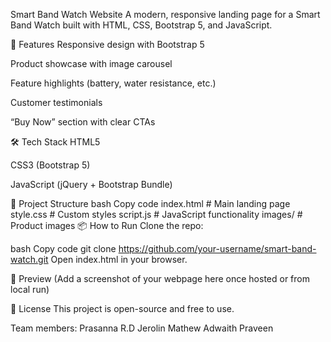 Smart Band Watch Website
A modern, responsive landing page for a Smart Band Watch built with HTML, CSS, Bootstrap 5, and JavaScript.

🚀 Features
Responsive design with Bootstrap 5

Product showcase with image carousel

Feature highlights (battery, water resistance, etc.)

Customer testimonials

“Buy Now” section with clear CTAs

🛠️ Tech Stack
HTML5

CSS3 (Bootstrap 5)

JavaScript (jQuery + Bootstrap Bundle)

📂 Project Structure
bash
Copy code
index.html      # Main landing page
style.css       # Custom styles
script.js       # JavaScript functionality
images/         # Product images
📦 How to Run
Clone the repo:

bash
Copy code
git clone https://github.com/your-username/smart-band-watch.git
Open index.html in your browser.

📸 Preview
(Add a screenshot of your webpage here once hosted or from local run)

📜 License
This project is open-source and free to use.

Team members:
Prasanna R.D
Jerolin Mathew
Adwaith Praveen



